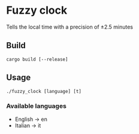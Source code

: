 # Fuzzy clock
Tells the local time with a precision of ±2.5 minutes

## Build
 ```cargo build [--release]```

## Usage
```./fuzzy_clock [language] [t]```

### Available languages
- English -> en
- Italian -> it

